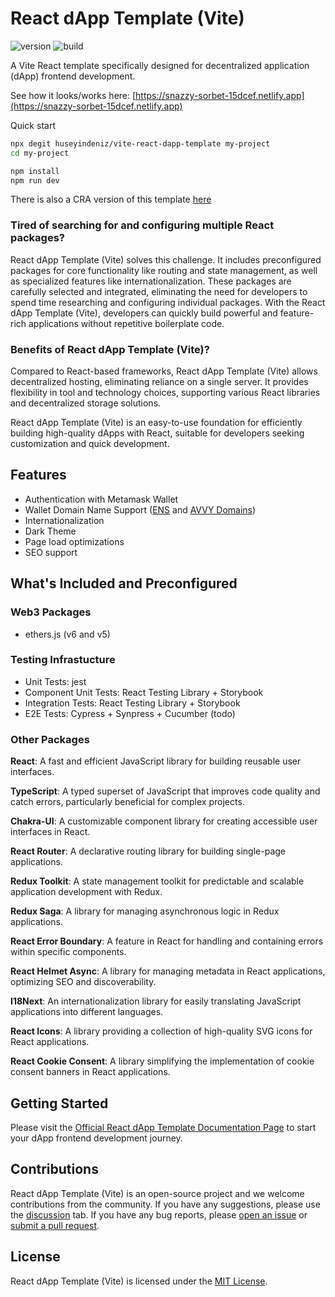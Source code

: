 # React dApp Template (Vite)

![version](https://img.shields.io/github/package-json/version/huseyindeniz/vite-react-dapp-template)
![build](https://img.shields.io/github/actions/workflow/status/huseyindeniz/vite-react-dapp-template/CI.yml)

A Vite React template specifically designed for decentralized application (dApp) frontend development.

See how it looks/works here: [https://snazzy-sorbet-15dcef.netlify.app](https://snazzy-sorbet-15dcef.netlify.app)

Quick start

```sh
npx degit huseyindeniz/vite-react-dapp-template my-project
cd my-project

npm install
npm run dev
```

There is also a CRA version of this template [here](https://github.com/huseyindeniz/cra-template-dapp)

### Tired of searching for and configuring multiple React packages?

React dApp Template (Vite) solves this challenge. It includes preconfigured packages for core functionality like routing and state management, as well as specialized features like internationalization. These packages are carefully selected and integrated, eliminating the need for developers to spend time researching and configuring individual packages. With the React dApp Template (Vite), developers can quickly build powerful and feature-rich applications without repetitive boilerplate code.

### Benefits of React dApp Template (Vite)?

Compared to React-based frameworks, React dApp Template (Vite) allows decentralized hosting, eliminating reliance on a single server. It provides flexibility in tool and technology choices, supporting various React libraries and decentralized storage solutions.

React dApp Template (Vite) is an easy-to-use foundation for efficiently building high-quality dApps with React, suitable for developers seeking customization and quick development.

## Features

- Authentication with Metamask Wallet
- Wallet Domain Name Support ([ENS](https://ens.domains/) and [AVVY Domains](https://avvy.domains/))
- Internationalization
- Dark Theme
- Page load optimizations
- SEO support

## What's Included and Preconfigured

### Web3 Packages

- ethers.js (v6 and v5)

### Testing Infrastucture

- Unit Tests: jest
- Component Unit Tests: React Testing Library + Storybook
- Integration Tests: React Testing Library + Storybook
- E2E Tests: Cypress + Synpress + Cucumber (todo)

### Other Packages

**React**: A fast and efficient JavaScript library for building reusable user interfaces.

**TypeScript**: A typed superset of JavaScript that improves code quality and catch errors, particularly beneficial for complex projects.

**Chakra-UI**: A customizable component library for creating accessible user interfaces in React.

**React Router**: A declarative routing library for building single-page applications.

**Redux Toolkit**: A state management toolkit for predictable and scalable application development with Redux.

**Redux Saga**: A library for managing asynchronous logic in Redux applications.

**React Error Boundary**: A feature in React for handling and containing errors within specific components.

**React Helmet Async**: A library for managing metadata in React applications, optimizing SEO and discoverability.

**I18Next**: An internationalization library for easily translating JavaScript applications into different languages.

**React Icons**: A library providing a collection of high-quality SVG icons for React applications.

**React Cookie Consent**: A library simplifying the implementation of cookie consent banners in React applications.

## Getting Started

Please visit the [Official React dApp Template Documentation Page](https://huseyindeniz.github.io/react-dapp-template-documentation/) to start your dApp frontend development journey.

## Contributions

React dApp Template (Vite) is an open-source project and we welcome contributions from the community. If you have any suggestions, please use the [discussion](https://github.com/huseyindeniz/vite-react-dapp-template/discussions) tab. If you have any bug reports, please [open an issue](https://github.com/huseyindeniz/vite-react-dapp-template/issues) or [submit a pull request](https://github.com/huseyindeniz/vite-react-dapp-template/pulls).

## License

React dApp Template (Vite) is licensed under the [MIT License](./LICENSE).
